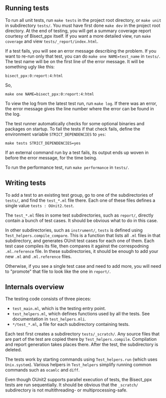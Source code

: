 Running tests
-------------

To run all unit tests, run `make tests` in the project root directory, or
`make unit` in subdirectory `tests/`. You must have first done `make dev` in the
project root directory. At the end of testing, you will get a summary coverage
report courtesy of Bisect_ppx itself. If you want a more detailed view, run
`make coverage` and view `tests/_report/index.html`.

If a test fails, you will see an error message describing the problem. If you
want to re-run only that test, you can do `make one NAME=test_name` in `tests/`.
The test name will be on the first line of the error message. It will be
something ugly like this:

```
bisect_ppx:0:report:4:html
```

So,

```
make one NAME=bisect_ppx:0:report:4:html
```

To view the log from the latest test run, run `make log`. If there was an error,
the error message gives the line number where the error can be found in the log.

The test runner automatically checks for some optional binaries and packages on
startup. To fail the tests if that check fails, define the environment variable
`STRICT_DEPENDENCIES` to `yes`:

```
make tests STRICT_DEPENDENCIES=yes
```

If an external command run by a test fails, its output ends up woven in before
the error message, for the time being.

To run the performance test, run `make performance` in `tests/`.

Writing tests
-------------

To add a test to an existing test group, go to one of the subdirectories of
`tests/`, and find the `test_*.ml` file there. Each one of these files defines a
single value `tests : OUnit2.test`.

The `test_*.ml` files in some test subdirectories, such as `report/`, directly
contain a bunch of test cases. It should be obvious what to do in this case.

In other subdirectories, such as `instrument/`, `tests` is defined using
`Test_helpers.compile_compare`. This is a function that lists all `.ml` files in
that subdirectory, and generates OUnit test cases for each one of them. Each
test case compiles its file, then compares it against the correspodning
`.ml.reference` file. In these subdirectories, it should be enough to add your
new `.ml` and `.ml.reference` files.

Otherwise, if you see a single test case and need to add more, you will need to
"promote" that file to look like the one in `report/`.

Internals overview
------------------

The testing code consists of three pieces:

- `test_main.ml`, which is the testing entry point.
- `test_helpers.ml`, which defines functions used by all the tests. See
  documentation in `test_helpers.mli`.
- `*/test_*.ml`, a file for each subdirectory containing tests.

Each test first creates a subdirectory `tests/_scratch/`. Any source files that
are part of the test are copied there by `Test_helpers.compile`. Compilation and
report generation takes places there. After the test, the subdirectory is
deleted.

The tests work by starting commands using `Test_helpers.run` (which uses
`Unix.system`). Various helpers in `Test_helpers` simplify running common
commands such as `ocamlc` and `diff`.

Even though OUnit2 supports parallel execution of tests, the Bisect_ppx tests
are run sequentially. It should be obvious that the `_scratch/` subdirectory is
not multithreading- or multiprocessing-safe.
